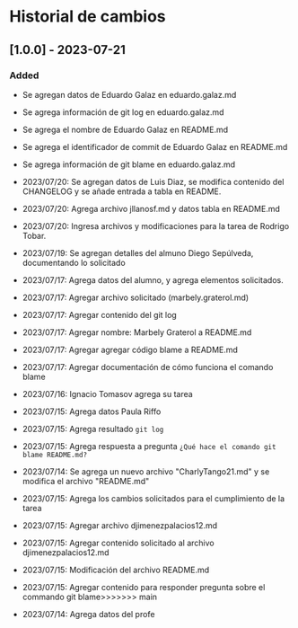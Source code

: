 # Historial de cambios

## [1.0.0] - 2023-07-21

### Added

- Se agregan datos de Eduardo Galaz en eduardo.galaz.md
- Se agrega información de git log en eduardo.galaz.md
- Se agrega el nombre de Eduardo Galaz en README.md
- Se agrega el identificador de commit de Eduardo Galaz en README.md
- Se agrega información de git blame en eduardo.galaz.md


- 2023/07/20: Se agregan datos de Luis Diaz, se modifica contenido del CHANGELOG y se añade entrada a tabla en README.
- 2023/07/20: Agrega archivo jllanosf.md y datos tabla en README.md
- 2023/07/20: Ingresa archivos y modificaciones para la tarea de Rodrigo Tobar.
- 2023/07/19: Se agregan detalles del almuno Diego Sepúlveda, documentando lo solicitado
- 2023/07/17: Agrega datos del alumno, y agrega elementos solicitados.
- 2023/07/17: Agregar archivo solicitado (marbely.graterol.md)
- 2023/07/17: Agregar contenido del git log
- 2023/07/17: Agregar nombre: Marbely Graterol a README.md
- 2023/07/17: Agregar agregar código blame a README.md
- 2023/07/17: Agregar documentación de cómo funciona el comando blame
- 2023/07/16: Ignacio Tomasov agrega su tarea
- 2023/07/15: Agrega datos Paula Riffo
- 2023/07/15: Agrega resultado `git log`
- 2023/07/15: Agrega respuesta a pregunta `¿Qué hace el comando git blame README.md?`
- 2023/07/14: Se agrega un nuevo archivo "CharlyTango21.md" y se modifica el archivo "README.md"
- 2023/07/15: Agrega los cambios solicitados para el cumplimiento de la tarea
- 2023/07/15: Agregar archivo djimenezpalacios12.md
- 2023/07/15: Agregar contenido solicitado al archivo djimenezpalacios12.md
- 2023/07/15: Modificación del archivo README.md
- 2023/07/15: Agregar contenido para responder pregunta sobre el commando git blame>>>>>>> main
- 2023/07/14: Agrega datos del profe
